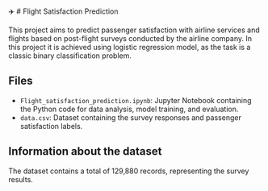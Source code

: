 ✈️ # Flight Satisfaction Prediction

This project aims to predict passenger satisfaction with airline services and flights based on post-flight surveys conducted by the airline company. In this project it is achieved using logistic regression model, as the task is a classic binary classification problem.

## Files

- `Flight_satisfaction_prediction.ipynb`: Jupyter Notebook containing the Python code for data analysis, model training, and evaluation.
- `data.csv`: Dataset containing the survey responses and passenger satisfaction labels.

## Information about the dataset

The dataset contains a total of 129,880 records, representing the survey results.
